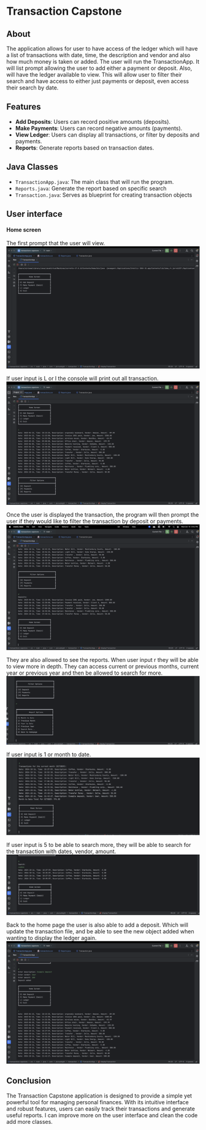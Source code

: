 # Transaction Capstone

## About 
The application allows for user to have access of the ledger which will have a list of transactions with 
date, time, the description and vendor and also how much money is taken or added.
The user will run the TransactionApp. It will list prompt allowing the user to add either a
payment or deposit. Also, will have the ledger available to view. This will allow user to 
filter their search and have access to either just payments or deposit, even access their 
search by date. 

## Features

- **Add Deposits**: Users can record positive amounts (deposits).
- **Make Payments**: Users can record negative amounts (payments).
- **View Ledger**: Users can display all transactions, or filter by deposits and payments.
- **Reports**: Generate reports based on transaction dates.

## Java Classes
- `TransactionApp.java`: The main class that will run the program.
- `Reports.java`: Generate the report based on specific search 
- `Transaction.java`: Serves as blueprint for creating transaction objects



## User interface
#### Home screen
The first prompt that the user will view.
![Screenshot of Home Screen](images/homescreen.png)

If user input is L or l the console will print out all transaction.
![Screenshot of Transaction](images/alltransaction.png)

Once the user is displayed the transaction, the program will then prompt the user if they would like to filter the transaction 
by deposit or payments.
![Screenshot of Filter](images/filtering.png)

They are also allowed to see the reports. When user input r they will be able to view more in depth.
They can access current or previous months, current year or previous year and then be allowed to search for more.
![Screenshot of Report](images/reportscreen.png)

If user input is 1 or month to date.
![Screenshot of Month](images/monthtodate.png)

If user input is 5 to be able to search more, they will be able to search for the transaction with dates, vendor, amount.
![Screenshot of Search More](images/searchmore.png)

Back to the home page the user is also able to add a deposit.
Which will update the transaction file, and be able to see the new object added when wanting to display the ledger again.
![Screenshot of Deposit](images/makingdeposit.png)

## Conclusion 
The Transaction Capstone application is designed to provide a simple yet powerful tool for managing personal finances. With its intuitive interface and robust features, users can easily track their transactions and generate useful reports.
I can improve more on the user interface and clean the code add more classes. 


